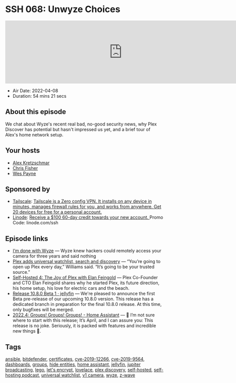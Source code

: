 # SSH 068: Unwyze Choices

<iframe src="https://player.fireside.fm/v2/dUlrHQih+o1tpYvbf?theme=dark" width="740" height="200" frameborder="0" scrolling="no"></iframe>

* Air Date: 2022-04-08
* Duration: 54 mins 21 secs

## About this episode

We chat about Wyze's recent real bad, no-good security news, why Plex Discover has potential but hasn't impressed us yet, and a brief tour of Alex's home network setup.

## Your hosts
* [Alex Kretzschmar](https://selfhosted.show/hosts/alexktz)
* [Chris Fisher](https://selfhosted.show/hosts/chrislas)
* [Wes Payne](https://selfhosted.show/guests/wes)

## Sponsored by

  * [Tailscale](http://tailscale.com/selfhosted): [Tailscale is a Zero config VPN. It installs on any device in minutes, manages firewall rules for you, and works from anywhere. Get 20 devices for free for a personal account. ](http://tailscale.com/selfhosted)
  * [Linode](https://linode.com/ssh): [Receive a $100 60-day credit towards your new account. ](https://linode.com/ssh) Promo Code: linode.com/ssh



## Episode links

  * [I’m done with Wyze](https://www.theverge.com/23003418/wyze-cam-v1-vulnerability-no-patch-bitdefender-responsible-disclosure "I’m done with Wyze") — Wyze knew hackers could remotely access your camera for three years and said nothing
  * [Plex adds universal watchlist, search and discovery](https://www.protocol.com/entertainment/plex-universal-search-watchlist-discovery "Plex adds universal watchlist, search and discovery") — “You’re going to open up Plex every day,” Williams said. “It’s going to be your trusted source.”
  * [Self-Hosted 4: The Joy of Plex with Elan Feingold](https://selfhosted.show/4 "Self-Hosted 4: The Joy of Plex with Elan Feingold") — Plex Co-Founder and CTO Elan Feingold shares why he started Plex, its future direction, his home setup, his love for electric cars and the beach.
  * [Release 10.8.0 Beta 1 · jellyfin](https://github.com/jellyfin/jellyfin/releases/tag/v10.8.0-beta1 "Release 10.8.0 Beta 1 · jellyfin") — We're pleased to announce the first Beta pre-release of our upcoming 10.8.0 version. This release has a dedicated branch in preparation for the final 10.8.0 release. At this time, only bugfixes will be merged.
  * [2022.4: Groups! Groups! Groups! - Home Assistant](https://www.home-assistant.io/blog/2022/04/06/release-20224/ "2022.4: Groups! Groups! Groups! - Home Assistant") — 👋 I’m not sure where to start with this release; It’s April, and I can assure you: This release is no joke. Seriously, it is packed with features and incredible new things 🤯.



## Tags

[ansible](https://selfhosted.show/tags/ansible), [bitdefender](https://selfhosted.show/tags/bitdefender), [certificates](https://selfhosted.show/tags/certificates), [cve-2019-12266](https://selfhosted.show/tags/cve-2019-12266), [cve-2019-9564](https://selfhosted.show/tags/cve-2019-9564), [dashboards](https://selfhosted.show/tags/dashboards), [groups](https://selfhosted.show/tags/groups), [hide entities](https://selfhosted.show/tags/hide%20entities), [home assistant](https://selfhosted.show/tags/home%20assistant), [jellyfin](https://selfhosted.show/tags/jellyfin), [jupiter broadcasting](https://selfhosted.show/tags/jupiter%20broadcasting), [lego](https://selfhosted.show/tags/lego), [let's encrypt](https://selfhosted.show/tags/let's%20encrypt), [lovelace](https://selfhosted.show/tags/lovelace), [plex discovery](https://selfhosted.show/tags/plex%20discovery), [self-hosted](https://selfhosted.show/tags/self-hosted), [self-hosting podcast](https://selfhosted.show/tags/self-hosting%20podcast), [universal watchlist](https://selfhosted.show/tags/universal%20watchlist), [v1 camera](https://selfhosted.show/tags/v1%20camera), [wyze](https://selfhosted.show/tags/wyze), [z-wave](https://selfhosted.show/tags/z-wave)